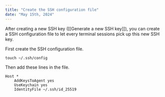 ```yaml
---
title: "Create the SSH configuration file"
date: "May 15th, 2024"
---
```


After creating a new SSH key ([[Generate a new SSH key]]), you can create a SSH configuration file to let every terminal sessions pick up this new SSH key.

First create the SSH configuration file.
```shell
touch ~/.ssh/config
```

Then add these lines in the file.
```shell
Host *
	AddKeysToAgent yes
	UseKeychain yes
	IdentityFile ~/.ssh/id_25519
```